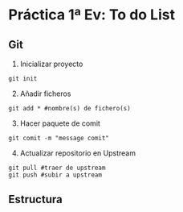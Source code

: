 # Práctica 1ª Ev: To do List

## Git
1. Inicializar proyecto
```shell
git init
```

2. Añadir ficheros 
```shell
git add * #nombre(s) de fichero(s)
```

3. Hacer paquete de comit
```shell
git comit -m "message comit"
```

4. Actualizar repositorio en Upstream
```shell
git pull #traer de upstream
git push #subir a upstream
```

## Estructura
